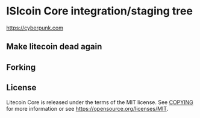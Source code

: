 ISIcoin Core integration/staging tree
=====================================


https://cyberpunk.com


Make litecoin dead again
------------



Forking
------------



License
-------

Litecoin Core is released under the terms of the MIT license. See [COPYING](COPYING) for more
information or see https://opensource.org/licenses/MIT.
